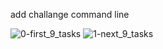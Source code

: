 add challange command line

![0-first_9_tasks](https://user-images.githubusercontent.com/97959136/219978385-425b5485-094e-4bce-a990-df44cc82236a.jpg)
![1-next_9_tasks](https://user-images.githubusercontent.com/97959136/219978695-4b57b479-5224-48ac-b27a-fcc2d431444a.jpg)
